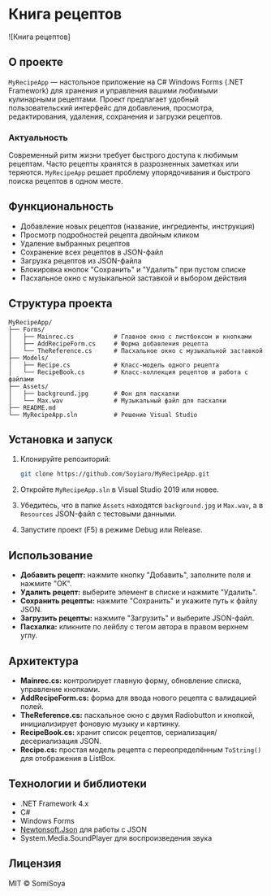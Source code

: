 # Книга рецептов

![Книга рецептов]

## О проекте

`MyRecipeApp` — настольное приложение на C# Windows Forms (.NET Framework) для хранения и управления вашими любимыми кулинарными рецептами. Проект предлагает удобный пользовательский интерфейс для добавления, просмотра, редактирования, удаления, сохранения и загрузки рецептов.

### Актуальность

Современный ритм жизни требует быстрого доступа к любимым рецептам. Часто рецепты хранятся в разрозненных заметках или теряются. `MyRecipeApp` решает проблему упорядочивания и быстрого поиска рецептов в одном месте.

## Функциональность

* Добавление новых рецептов (название, ингредиенты, инструкция)
* Просмотр подробностей рецепта двойным кликом
* Удаление выбранных рецептов
* Сохранение всех рецептов в JSON-файл
* Загрузка рецептов из JSON-файла
* Блокировка кнопок "Сохранить" и "Удалить" при пустом списке
* Пасхальное окно с музыкальной заставкой и выбором действия

## Структура проекта

```
MyRecipeApp/
├── Forms/
│   ├── Mainrec.cs           # Главное окно с листбоксом и кнопками
│   ├── AddRecipeForm.cs     # Форма добавления рецепта
│   └── TheReference.cs      # Пасхальное окно с музыкальной заставкой
├── Models/
│   ├── Recipe.cs            # Класс-модель одного рецепта
│   └── RecipeBook.cs        # Класс-коллекция рецептов и работа с файлами
├── Assets/
│   ├── background.jpg       # Фон для пасхалки
│   └── Max.wav              # Музыкальный файл для пасхалки
├── README.md
└── MyRecipeApp.sln          # Решение Visual Studio
```

## Установка и запуск

1. Клонируйте репозиторий:

   ```bash
   git clone https://github.com/Soyiaro/MyRecipeApp.git
   ```
2. Откройте `MyRecipeApp.sln` в Visual Studio 2019 или новее.
3. Убедитесь, что в папке `Assets` находятся `background.jpg` и `Max.wav`, а в `Resources` JSON-файл с тестовыми данными.
4. Запустите проект (F5) в режиме Debug или Release.

## Использование

* **Добавить рецепт:** нажмите кнопку "Добавить", заполните поля и нажмите "OK".
* **Удалить рецепт:** выберите элемент в списке и нажмите "Удалить".
* **Сохранить рецепты:** нажмите "Сохранить" и укажите путь к файлу JSON.
* **Загрузить рецепты:** нажмите "Загрузить" и выберите JSON-файл.
* **Пасхалка:** кликните по лейблу с тегом автора в правом верхнем углу.

## Архитектура

* **Mainrec.cs:** контролирует главную форму, обновление списка, управление кнопками.
* **AddRecipeForm.cs:** форма для ввода нового рецепта с валидацией полей.
* **TheReference.cs:** пасхальное окно с двумя Radiobutton и кнопкой, инициализирует фоновую музыку и картинку.
* **RecipeBook.cs:** хранит список рецептов, сериализация/десериализация JSON.
* **Recipe.cs:** простая модель рецепта с переопределённым `ToString()` для отображения в ListBox.

## Технологии и библиотеки

* .NET Framework 4.x
* C#
* Windows Forms
* [Newtonsoft.Json](https://www.newtonsoft.com/json) для работы с JSON
* System.Media.SoundPlayer для воспроизведения звука

## Лицензия

MIT © SomiSoya
